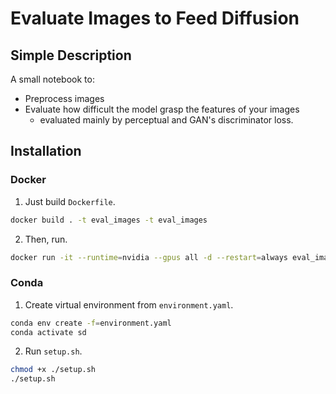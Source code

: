 # Evaluate Images to Feed Diffusion

## Simple Description

A small notebook to:

- Preprocess images
- Evaluate how difficult the model grasp the features of your images
    - evaluated mainly by perceptual and GAN's discriminator loss.

## Installation

### Docker

1. Just build `Dockerfile`.

```bash
docker build . -t eval_images -t eval_images
```

2. Then, run.

```bash
docker run -it --runtime=nvidia --gpus all -d --restart=always eval_images:latest bash
```

### Conda

1. Create virtual environment from `environment.yaml`.

```bash
conda env create -f=environment.yaml
conda activate sd
```

2. Run `setup.sh`.

```bash
chmod +x ./setup.sh
./setup.sh
```
